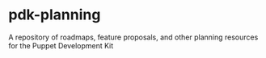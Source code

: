 # pdk-planning
A repository of roadmaps, feature proposals, and other planning resources for the Puppet Development Kit 
